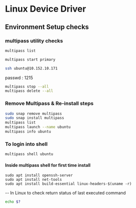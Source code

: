 # Linux Device Driver

## Environment Setup checks
### multipass utility checks
```bash
multipass list
```
```bash
multipass start primary
```
```bash
ssh ubuntu@10.152.10.171
```
passwd : 1215

```bash
multipass stop --all
multipass delete --all
```

### Remove Multipass & Re-install steps
```bash
sudo snap remove multipass
sudo snap install multipass
multipass list
multipass launch --name ubuntu
multipass info ubuntu
```
### To login into shell
```bash
multipass shell ubuntu
```

#### Inside multipass shell for first time install
```
sudo apt install openssh-server
sudo apt install net-tools
sudo apt install build-essential linux-headers-$(uname -r)
```


-- In Linux to check return status of last executed command
```bash
echo $?
```


